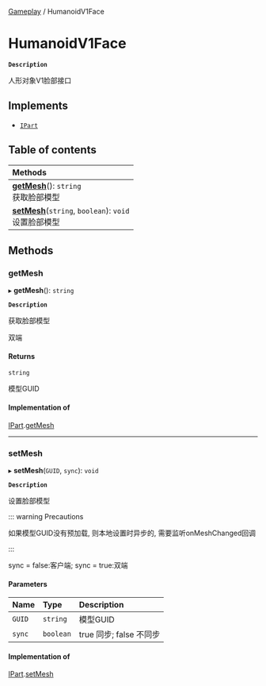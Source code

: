 [Gameplay](../modules/Gameplay.Gameplay.md) / HumanoidV1Face

# HumanoidV1Face <Badge type="tip" text="Class" /> <Score text="HumanoidV1Face" />

**`Description`**

人形对象V1脸部接口

## Implements

- [`IPart`](../interfaces/Gameplay.IPart.md)

## Table of contents

| Methods |
| :-----|
| **[getMesh](Gameplay.HumanoidV1Face.md#getmesh)**(): `string` <br> 获取脸部模型|
| **[setMesh](Gameplay.HumanoidV1Face.md#setmesh)**(`string`, `boolean`): `void` <br> 设置脸部模型|

## Methods

### getMesh <Score text="getMesh" /> 

▸ **getMesh**(): `string` <Badge type="tip" text="other" />

**`Description`**

获取脸部模型

双端

#### Returns

`string`

模型GUID

#### Implementation of

[IPart](../interfaces/Gameplay.IPart.md).[getMesh](../interfaces/Gameplay.IPart.md#getmesh)

___

### setMesh <Score text="setMesh" /> 

▸ **setMesh**(`GUID`, `sync`): `void` <Badge type="tip" text="other" />

**`Description`**

设置脸部模型

::: warning Precautions

如果模型GUID没有预加载, 则本地设置时异步的, 需要监听onMeshChanged回调

:::

sync = false:客户端;
sync = true:双端

#### Parameters

| Name | Type | Description |
| :------ | :------ | :------ |
| `GUID` | `string` | 模型GUID |
| `sync` | `boolean` | true 同步; false 不同步 |


#### Implementation of

[IPart](../interfaces/Gameplay.IPart.md).[setMesh](../interfaces/Gameplay.IPart.md#setmesh)
